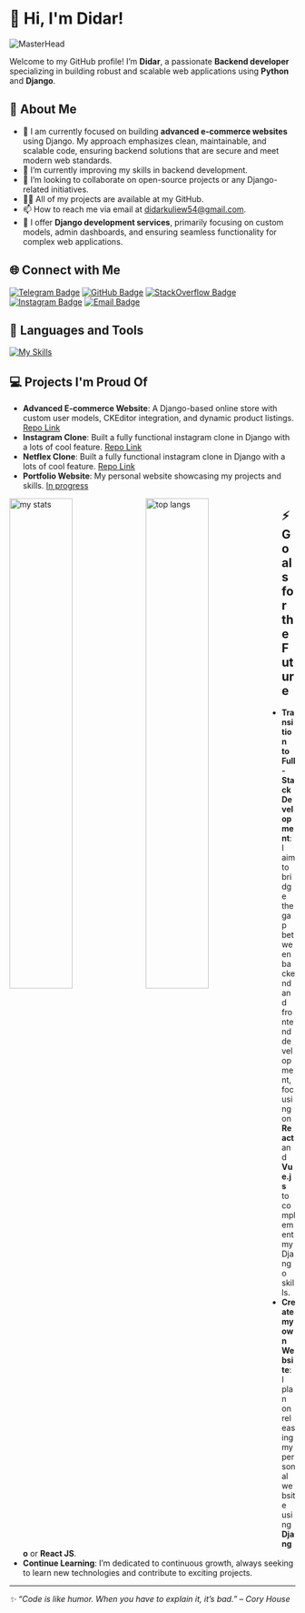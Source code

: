 # 👋 Hi, I'm Didar!

![MasterHead](https://trisya.com/myimg/child/Website%20Design.gif)

Welcome to my GitHub profile! I’m **Didar**, a passionate **Backend developer** specializing in building robust and scalable web applications using **Python** and **Django**.

## 🚀 About Me

- 🔭 I am currently focused on building **advanced e-commerce websites** using Django. My approach emphasizes clean, maintainable, and scalable code, ensuring backend solutions that are secure and meet modern web standards.
- 🌱 I’m currently improving my skills in backend development.
- 👯 I’m looking to collaborate on open-source projects or any Django-related initiatives.
- 👨‍💻 All of my projects are available at my GitHub.
- 📫 How to reach me via email at [didarkuliew54@gmail.com](mailto:didarkuliew54@gmail.com).
- 💼 I offer **Django development services**, primarily focusing on custom models, admin dashboards, and ensuring seamless functionality for complex web applications.

## 🌐 Connect with Me

[![Telegram Badge](https://img.shields.io/badge/-@Didar-1ca0f1?style=flat&labelColor=1ca0f1&logo=telegram&logoColor=white&link=https://web.telegram.org/k/#@didaroff_2008)](https://web.telegram.org/k/#@didaroff_2008)
[![GitHub Badge](https://img.shields.io/badge/-Didar-000000?style=flat&labelColor=000000&logo=github&logoColor=white)](https://github.com/didar-off) 
[![StackOverflow Badge](https://img.shields.io/badge/-Didar-f48024?style=flat&labelColor=f48024&logo=stackoverflow&logoColor=white)](https://stackoverflow.com/users/27971519/didar) 
[![Instagram Badge](https://img.shields.io/badge/-@Didar-e84393?style=flat&labelColor=e84393&logo=instagram&logoColor=white)](https://www.instagram.com/user0830228/) 
[![Email Badge](https://img.shields.io/badge/-Didar-c0392b?style=flat&labelColor=c0392b&logo=gmail&logoColor=white)](mailto:didarkuliew54@gmail.com)

## 🔨 Languages and Tools
[![My Skills](https://skillicons.dev/icons?i=js,html,css,figma,git,github,py,django,vscode,powershell,ps,ai)](https://skillicons.dev)

## 💻 Projects I'm Proud Of

- **Advanced E-commerce Website**: A Django-based online store with custom user models, CKEditor integration, and dynamic product listings. [Repo Link](https://github.com/didar/django-ecommerce)
- **Instagram Clone**: Built a fully functional instagram clone in Django with a lots of cool feature. [Repo Link](https://github.com/didar/instagram-clone)
- **Netflex Clone**: Built a fully functional instagram clone in Django with a lots of cool feature. [Repo Link](https://github.com/didar/netflex-clone)
- **Portfolio Website**: My personal website showcasing my projects and skills. [In progress](https://google.com)

<img alt="my stats" align="left" width="47%" src="https://github-readme-stats.vercel.app/api?username=didar&bg_color=000000&title_color=ffffff&text_color=989898&show_icons=true&icon_color=ffffff"/>
<img alt="top langs" align="left" width="47%" src="https://github-readme-stats.vercel.app/api/top-langs/?username=didar&layout=compact&bg_color=000000&title_color=ffffff&text_color=989898&show_icons=true&icon_color=ffffff"/>

## ⚡ Goals for the Future

- **Transition to Full-Stack Development**: I aim to bridge the gap between backend and frontend development, focusing on **React** and **Vue.js** to complement my Django skills.
- **Create my own Website**: I plan on releasing my personal website using **Django** or **React JS**.
- **Continue Learning**: I’m dedicated to continuous growth, always seeking to learn new technologies and contribute to exciting projects.

---

_✨ “Code is like humor. When you have to explain it, it’s bad.” – Cory House_


